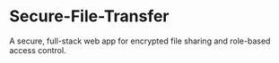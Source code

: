 # Secure-File-Transfer
A secure, full-stack web app for encrypted file sharing and role-based access control.
